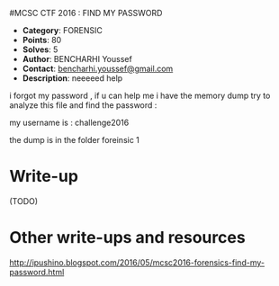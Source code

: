 #MCSC CTF 2016	: FIND MY PASSWORD

* **Category**: FORENSIC <br>
* **Points**: 80 <br>
* **Solves**: 5  <br>
* **Author**: BENCHARHI Youssef
* **Contact**: bencharhi.youssef@gmail.com 
* **Description**: neeeeed help 

i forgot my password , if u can help me 
i have the memory dump 
try to analyze this file and find the password :

my username is : challenge2016 

the dump is in the folder  foreinsic 1 
# Write-up 

(TODO)

# Other write-ups and resources

http://ipushino.blogspot.com/2016/05/mcsc2016-forensics-find-my-password.html
